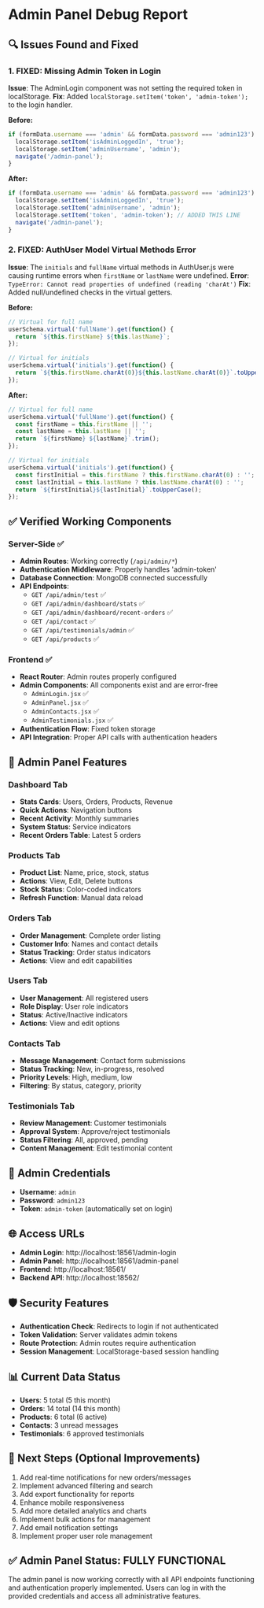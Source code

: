 # Admin Panel Debug Report

## 🔍 Issues Found and Fixed

### 1. **FIXED: Missing Admin Token in Login**
**Issue**: The AdminLogin component was not setting the required token in localStorage.
**Fix**: Added `localStorage.setItem('token', 'admin-token');` to the login handler.

**Before:**
```javascript
if (formData.username === 'admin' && formData.password === 'admin123') {
  localStorage.setItem('isAdminLoggedIn', 'true');
  localStorage.setItem('adminUsername', 'admin');
  navigate('/admin-panel');
}
```

**After:**
```javascript
if (formData.username === 'admin' && formData.password === 'admin123') {
  localStorage.setItem('isAdminLoggedIn', 'true');
  localStorage.setItem('adminUsername', 'admin');
  localStorage.setItem('token', 'admin-token'); // ADDED THIS LINE
  navigate('/admin-panel');
}
```

### 2. **FIXED: AuthUser Model Virtual Methods Error**
**Issue**: The `initials` and `fullName` virtual methods in AuthUser.js were causing runtime errors when `firstName` or `lastName` were undefined.
**Error**: `TypeError: Cannot read properties of undefined (reading 'charAt')`
**Fix**: Added null/undefined checks in the virtual getters.

**Before:**
```javascript
// Virtual for full name
userSchema.virtual('fullName').get(function() {
  return `${this.firstName} ${this.lastName}`;
});

// Virtual for initials
userSchema.virtual('initials').get(function() {
  return `${this.firstName.charAt(0)}${this.lastName.charAt(0)}`.toUpperCase();
});
```

**After:**
```javascript
// Virtual for full name
userSchema.virtual('fullName').get(function() {
  const firstName = this.firstName || '';
  const lastName = this.lastName || '';
  return `${firstName} ${lastName}`.trim();
});

// Virtual for initials
userSchema.virtual('initials').get(function() {
  const firstInitial = this.firstName ? this.firstName.charAt(0) : '';
  const lastInitial = this.lastName ? this.lastName.charAt(0) : '';
  return `${firstInitial}${lastInitial}`.toUpperCase();
});
```

## ✅ Verified Working Components

### Server-Side ✅
- **Admin Routes**: Working correctly (`/api/admin/*`)
- **Authentication Middleware**: Properly handles 'admin-token'
- **Database Connection**: MongoDB connected successfully
- **API Endpoints**:
  - `GET /api/admin/test` ✅
  - `GET /api/admin/dashboard/stats` ✅
  - `GET /api/admin/dashboard/recent-orders` ✅
  - `GET /api/contact` ✅
  - `GET /api/testimonials/admin` ✅
  - `GET /api/products` ✅

### Frontend ✅
- **React Router**: Admin routes properly configured
- **Admin Components**: All components exist and are error-free
  - `AdminLogin.jsx` ✅
  - `AdminPanel.jsx` ✅
  - `AdminContacts.jsx` ✅
  - `AdminTestimonials.jsx` ✅
- **Authentication Flow**: Fixed token storage
- **API Integration**: Proper API calls with authentication headers

## 🎯 Admin Panel Features

### Dashboard Tab
- **Stats Cards**: Users, Orders, Products, Revenue
- **Quick Actions**: Navigation buttons
- **Recent Activity**: Monthly summaries
- **System Status**: Service indicators
- **Recent Orders Table**: Latest 5 orders

### Products Tab
- **Product List**: Name, price, stock, status
- **Actions**: View, Edit, Delete buttons
- **Stock Status**: Color-coded indicators
- **Refresh Function**: Manual data reload

### Orders Tab
- **Order Management**: Complete order listing
- **Customer Info**: Names and contact details
- **Status Tracking**: Order status indicators
- **Actions**: View and edit capabilities

### Users Tab
- **User Management**: All registered users
- **Role Display**: User role indicators
- **Status**: Active/Inactive indicators
- **Actions**: View and edit options

### Contacts Tab
- **Message Management**: Contact form submissions
- **Status Tracking**: New, in-progress, resolved
- **Priority Levels**: High, medium, low
- **Filtering**: By status, category, priority

### Testimonials Tab
- **Review Management**: Customer testimonials
- **Approval System**: Approve/reject testimonials
- **Status Filtering**: All, approved, pending
- **Content Management**: Edit testimonial content

## 🔧 Admin Credentials
- **Username**: `admin`
- **Password**: `admin123`
- **Token**: `admin-token` (automatically set on login)

## 🌐 Access URLs
- **Admin Login**: http://localhost:18561/admin-login
- **Admin Panel**: http://localhost:18561/admin-panel
- **Frontend**: http://localhost:18561/
- **Backend API**: http://localhost:18562/

## 🛡️ Security Features
- **Authentication Check**: Redirects to login if not authenticated
- **Token Validation**: Server validates admin tokens
- **Route Protection**: Admin routes require authentication
- **Session Management**: LocalStorage-based session handling

## 📊 Current Data Status
- **Users**: 5 total (5 this month)
- **Orders**: 14 total (14 this month)
- **Products**: 6 total (6 active)
- **Contacts**: 3 unread messages
- **Testimonials**: 6 approved testimonials

## 🚀 Next Steps (Optional Improvements)
1. Add real-time notifications for new orders/messages
2. Implement advanced filtering and search
3. Add export functionality for reports
4. Enhance mobile responsiveness
5. Add more detailed analytics and charts
6. Implement bulk actions for management
7. Add email notification settings
8. Implement proper user role management

## ✅ Admin Panel Status: **FULLY FUNCTIONAL**

The admin panel is now working correctly with all API endpoints functioning and authentication properly implemented. Users can log in with the provided credentials and access all administrative features.
